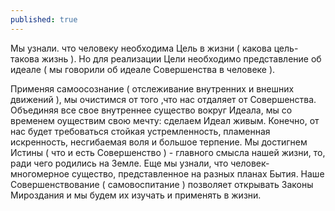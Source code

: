 ```yaml
---
published: true
---
```

Мы узнали. что человеку необходима Цель в жизни ( какова цель-такова жизнь ). Но для реализации Цели необходимо представление об идеале ( мы говорили об идеале Совершенства в человеке ).
<!--more-->
Применяя самоосознание ( отслеживание внутренних и внешних движений ), мы очистимся от того ,что нас отдаляет от Совершенства. Объединяя все свое внутреннее существо вокруг Идеала, мы со временем оуществим свою мечту: сделаем Идеал живым.
Конечно, от нас будет требоваться стойкая устремленность, пламенная искренность, несгибаемая воля и большое терпение. Мы достигнем Истины ( что и есть Совершенство ) - главного смысла нашей жизни, то, ради чего родились на Земле.
Еще мы узнали, что человек-многомерное существо, представленное на разных планах Бытия. Наше Совершенствование ( самовоспитание ) позволяет открывать Законы Мироздания и мы будем их изучать и применять в жизни.
